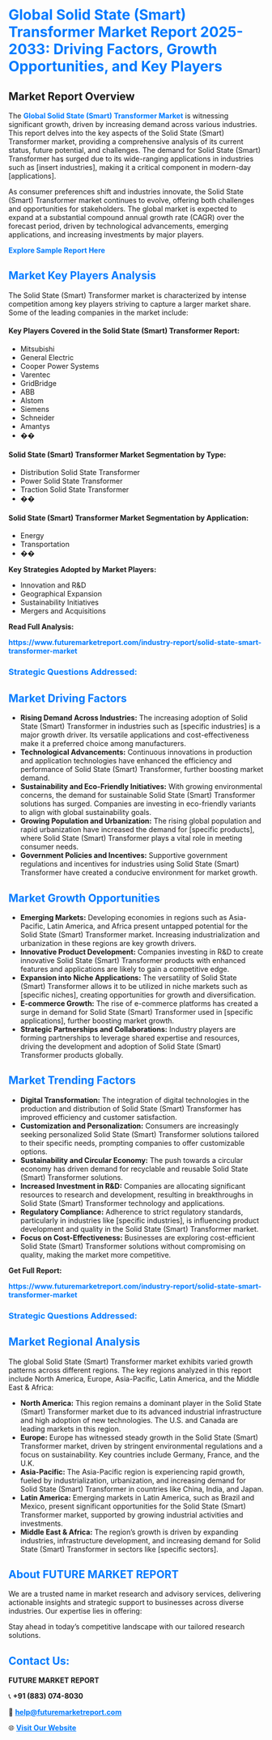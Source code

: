 <h1 style="color: #007BFF;">Global Solid State (Smart) Transformer Market Report 2025-2033: Driving Factors, Growth Opportunities, and Key Players</h1>

<section id="overview">
<h2>Market Report Overview</h2>
<p>The <a href="https://www.futuremarketreport.com/industry-report/solid-state-smart-transformer-market" style="color: #007BFF; text-decoration: none;"><strong>Global Solid State (Smart) Transformer Market</strong></a> is witnessing significant growth, driven by increasing demand across various industries. This report delves into the key aspects of the Solid State (Smart) Transformer market, providing a comprehensive analysis of its current status, future potential, and challenges. The demand for Solid State (Smart) Transformer has surged due to its wide-ranging applications in industries such as [insert industries], making it a critical component in modern-day [applications].</p>
<p>As consumer preferences shift and industries innovate, the Solid State (Smart) Transformer market continues to evolve, offering both challenges and opportunities for stakeholders. The global market is expected to expand at a substantial compound annual growth rate (CAGR) over the forecast period, driven by technological advancements, emerging applications, and increasing investments by major players.</p>
</section>

<section id="overview">
<p><a href="https://www.futuremarketreport.com/request-sample/reportId=118493" style="color: #007BFF; text-decoration: none;"><strong>Explore Sample Report Here</strong></a></p>
</section>

<section id="key-players">
<h2 style="color: #007BFF;">Market Key Players Analysis</h2>
<p>The Solid State (Smart) Transformer market is characterized by intense competition among key players striving to capture a larger market share. Some of the leading companies in the market include:</p>
<h4>Key Players Covered in the Solid State (Smart) Transformer Report:</h4>
<ul><li>Mitsubishi</li><li>General Electric</li><li>Cooper Power Systems</li><li>Varentec</li><li>GridBridge</li><li>ABB</li><li>Alstom</li><li>Siemens</li><li>Schneider</li><li>Amantys</li><li>��</li></ul>
<h4>Solid State (Smart) Transformer Market Segmentation by Type:</h4>
<ul><li>Distribution Solid State Transformer</li><li>Power Solid State Transformer</li><li>Traction Solid State Transformer</li><li>��</li></ul>

<h4>Solid State (Smart) Transformer Market Segmentation by Application:</h4>
<ul><li>Energy</li><li>Transportation</li><li>��</li></ul>
<p><strong>Key Strategies Adopted by Market Players:</strong></p>
<ul>
<li>Innovation and R&D</li>
<li>Geographical Expansion</li>
<li>Sustainability Initiatives</li>
<li>Mergers and Acquisitions</li>
</ul>
</section>

<section>
<p><strong>Read Full Analysis: </strong></p><a href="https://www.futuremarketreport.com/industry-report/solid-state-smart-transformer-market" style="color: #007BFF; text-decoration: none;"><strong>https://www.futuremarketreport.com/industry-report/solid-state-smart-transformer-market</strong></a>
<h3 style="color: #007BFF;">Strategic Questions Addressed:</h3>
</section>

<section id="driving-factors">
<h2 style="color: #007BFF;">Market Driving Factors</h2>
<ul>
<li><strong>Rising Demand Across Industries:</strong> The increasing adoption of Solid State (Smart) Transformer in industries such as [specific industries] is a major growth driver. Its versatile applications and cost-effectiveness make it a preferred choice among manufacturers.</li>
<li><strong>Technological Advancements:</strong> Continuous innovations in production and application technologies have enhanced the efficiency and performance of Solid State (Smart) Transformer, further boosting market demand.</li>
<li><strong>Sustainability and Eco-Friendly Initiatives:</strong> With growing environmental concerns, the demand for sustainable Solid State (Smart) Transformer solutions has surged. Companies are investing in eco-friendly variants to align with global sustainability goals.</li>
<li><strong>Growing Population and Urbanization:</strong> The rising global population and rapid urbanization have increased the demand for [specific products], where Solid State (Smart) Transformer plays a vital role in meeting consumer needs.</li>
<li><strong>Government Policies and Incentives:</strong> Supportive government regulations and incentives for industries using Solid State (Smart) Transformer have created a conducive environment for market growth.</li>
</ul>
</section>

<section id="growth-opportunities">
<h2 style="color: #007BFF;">Market Growth Opportunities</h2>
<ul>
<li><strong>Emerging Markets:</strong> Developing economies in regions such as Asia-Pacific, Latin America, and Africa present untapped potential for the Solid State (Smart) Transformer market. Increasing industrialization and urbanization in these regions are key growth drivers.</li>
<li><strong>Innovative Product Development:</strong> Companies investing in R&D to create innovative Solid State (Smart) Transformer products with enhanced features and applications are likely to gain a competitive edge.</li>
<li><strong>Expansion into Niche Applications:</strong> The versatility of Solid State (Smart) Transformer allows it to be utilized in niche markets such as [specific niches], creating opportunities for growth and diversification.</li>
<li><strong>E-commerce Growth:</strong> The rise of e-commerce platforms has created a surge in demand for Solid State (Smart) Transformer used in [specific applications], further boosting market growth.</li>
<li><strong>Strategic Partnerships and Collaborations:</strong> Industry players are forming partnerships to leverage shared expertise and resources, driving the development and adoption of Solid State (Smart) Transformer products globally.</li>
</ul>
</section>

<section id="trending-factors">
<h2 style="color: #007BFF;">Market Trending Factors</h2>
<ul>
<li><strong>Digital Transformation:</strong> The integration of digital technologies in the production and distribution of Solid State (Smart) Transformer has improved efficiency and customer satisfaction.</li>
<li><strong>Customization and Personalization:</strong> Consumers are increasingly seeking personalized Solid State (Smart) Transformer solutions tailored to their specific needs, prompting companies to offer customizable options.</li>
<li><strong>Sustainability and Circular Economy:</strong> The push towards a circular economy has driven demand for recyclable and reusable Solid State (Smart) Transformer solutions.</li>
<li><strong>Increased Investment in R&D:</strong> Companies are allocating significant resources to research and development, resulting in breakthroughs in Solid State (Smart) Transformer technology and applications.</li>
<li><strong>Regulatory Compliance:</strong> Adherence to strict regulatory standards, particularly in industries like [specific industries], is influencing product development and quality in the Solid State (Smart) Transformer market.</li>
<li><strong>Focus on Cost-Effectiveness:</strong> Businesses are exploring cost-efficient Solid State (Smart) Transformer solutions without compromising on quality, making the market more competitive.</li>
</ul>
</section>

<section>
<p><strong>Get Full Report: </strong></p><a href="https://www.futuremarketreport.com/industry-report/solid-state-smart-transformer-market" style="color: #007BFF; text-decoration: none;"><strong>https://www.futuremarketreport.com/industry-report/solid-state-smart-transformer-market</strong></a>
<h3 style="color: #007BFF;">Strategic Questions Addressed:</h3>
</section>


<section id="regional-analysis">
<h2 style="color: #007BFF;">Market Regional Analysis</h2>
<p>The global Solid State (Smart) Transformer market exhibits varied growth patterns across different regions. The key regions analyzed in this report include North America, Europe, Asia-Pacific, Latin America, and the Middle East & Africa:</p>
<ul>
<li><strong>North America:</strong> This region remains a dominant player in the Solid State (Smart) Transformer market due to its advanced industrial infrastructure and high adoption of new technologies. The U.S. and Canada are leading markets in this region.</li>
<li><strong>Europe:</strong> Europe has witnessed steady growth in the Solid State (Smart) Transformer market, driven by stringent environmental regulations and a focus on sustainability. Key countries include Germany, France, and the U.K.</li>
<li><strong>Asia-Pacific:</strong> The Asia-Pacific region is experiencing rapid growth, fueled by industrialization, urbanization, and increasing demand for Solid State (Smart) Transformer in countries like China, India, and Japan.</li>
<li><strong>Latin America:</strong> Emerging markets in Latin America, such as Brazil and Mexico, present significant opportunities for the Solid State (Smart) Transformer market, supported by growing industrial activities and investments.</li>
<li><strong>Middle East & Africa:</strong> The region’s growth is driven by expanding industries, infrastructure development, and increasing demand for Solid State (Smart) Transformer in sectors like [specific sectors].</li>
</ul>
</section>

<footer>
<h2 style="color: #007BFF;">About FUTURE MARKET REPORT</h2>
<p>We are a trusted name in market research and advisory services, delivering actionable insights and strategic support to businesses across diverse industries. Our expertise lies in offering:</p>

<p>Stay ahead in today’s competitive landscape with our tailored research solutions.</p>

<h2 style="color: #007BFF;">Contact Us:</h2>
<p><strong>FUTURE MARKET REPORT</strong></p>
<p>📞 <strong>+91 (883) 074-8030</strong></p>
<p>📧 <strong><a href="mailto:help@futuremarketreport.com" style="color: #007BFF;">help@futuremarketreport.com</a></strong></p>
<p>🌐 <strong><a href="https://www.futuremarketreport.com/" style="color: #007BFF;">Visit Our Website</a></strong></p>
</footer>